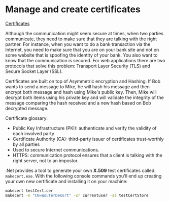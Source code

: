 # Manage and create certificates

[Certificates](https://docs.microsoft.com/en-gb/windows/desktop/SecCrypto/managing-certificates-with-certificate-stores)

Although the communication might seem secure at times, when two parties communicate, they need to make sure that they are talking with the right partner. For instance, when you want to do a bank transaction via the Internet, you need to make sure that you are on your bank site and not on some website that is spoofing the identity of your bank. You also want to know that the communication is secured. For web applications there are two protocols that solve this problem: Transport Layer Security (TLS) and Secure Socket Layer (SSL).

Certificates are built on top of Asymmetric encryption and Hashing. If Bob wants to send a message to Mike, he will hash his message and then encrypt both message and hash using Mike's public key. Then, Mike will decrypt both items using his private key and will validate the integrity of the message comparing the hash received and a new hash based on Bob decrypted message. 

Certificate glossary:

* Public Key Infrastructure (PKI): authenticate and verify the validity of each involved party
* Certificate Authority (CA): third-party issuer of certificates trust-worthly by all parties
* Used to secure Internet communications.
* HTTPS: communication protocol ensures that a client is talking with the right server, not to an impostor.

.Net provides a tool to generate your own **X.509** test certificates called: `makecert.exe`. With the following console commands you'll end up creating your own new certificate and installing it on your machine:

```bash
makecert testCert.cer
makecert -n "CN=WouterDeKort" -sr currentuser -ss testCertStore
```
